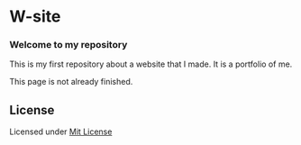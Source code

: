 # W-site
### Welcome to my repository
This is my first repository about a website that I made. It is a portfolio of me.


This page is not already finished.

## License

Licensed under [Mit License](LICENSE)
